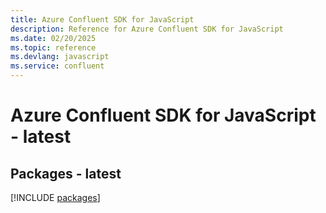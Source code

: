 ```yaml
---
title: Azure Confluent SDK for JavaScript
description: Reference for Azure Confluent SDK for JavaScript
ms.date: 02/20/2025
ms.topic: reference
ms.devlang: javascript
ms.service: confluent
---
```

# Azure Confluent SDK for JavaScript - latest
## Packages - latest
[!INCLUDE [packages](confluent-index.md)]